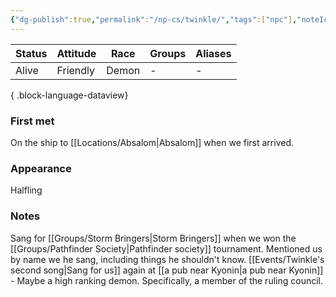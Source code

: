 ```yaml
---
{"dg-publish":true,"permalink":"/np-cs/twinkle/","tags":["npc"],"noteIcon":"npc","created":"2023-12-28T00:47:32.981+01:00","updated":"2024-01-08T23:27:41.017+01:00"}
---
```


| Status | Attitude | Race  | Groups | Aliases |
| ------ | -------- | ----- | ------ | ------- |
| Alive  | Friendly | Demon | \-     | \-      |

{ .block-language-dataview}
### First met
On the ship to [[Locations/Absalom\|Absalom]] when we first arrived.
### Appearance
Halfling
### Notes
Sang for [[Groups/Storm Bringers\|Storm Bringers]] when we won the [[Groups/Pathfinder Society\|Pathfinder society]] tournament. Mentioned us by name we he sang, including things he shouldn't know.
[[Events/Twinkle's second song\|Sang for us]] again at [[a pub near Kyonin\|a pub near Kyonin]] -  Maybe a high ranking demon. Specifically, a member of the ruling council.